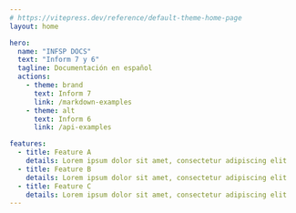 ```yaml
---
# https://vitepress.dev/reference/default-theme-home-page
layout: home

hero:
  name: "INFSP DOCS"
  text: "Inform 7 y 6"
  tagline: Documentación en español 
  actions:
    - theme: brand
      text: Inform 7
      link: /markdown-examples
    - theme: alt
      text: Inform 6
      link: /api-examples

features:
  - title: Feature A
    details: Lorem ipsum dolor sit amet, consectetur adipiscing elit
  - title: Feature B
    details: Lorem ipsum dolor sit amet, consectetur adipiscing elit
  - title: Feature C
    details: Lorem ipsum dolor sit amet, consectetur adipiscing elit
---
```


